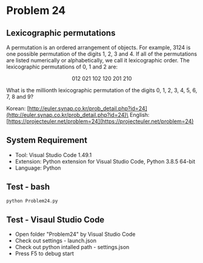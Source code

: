 # Problem 24

## Lexicographic permutations

A permutation is an ordered arrangement of objects. For example, 3124 is one possible permutation of the digits 1, 2, 3 and 4. If all of the permutations are listed numerically or alphabetically, we call it lexicographic order. The lexicographic permutations of 0, 1 and 2 are:

<center>012   021   102   120   201   210</center>

What is the millionth lexicographic permutation of the digits 0, 1, 2, 3, 4, 5, 6, 7, 8 and 9?

Korean: [http://euler.synap.co.kr/prob_detail.php?id=24](http://euler.synap.co.kr/prob_detail.php?id=24)\
English: [https://projecteuler.net/problem=24](https://projecteuler.net/problem=24)

## System Requirement

- Tool: Visual Studio Code 1.49.1
- Extension: Python extension for Visual Studio Code, Python 3.8.5 64-bit
- Language: Python

## Test - bash

```bash
python Problem24.py
```

## Test - Visaul Studio Code

- Open folder "Problem24" by Visual Studio Code
- Check out settings - launch.json
- Check out python intalled path - settings.json
- Press F5 to debug start